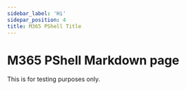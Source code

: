 ```yaml
---
sidebar_label: 'Hi'
sidepar_position: 4
title: M365 PShell Title
---
```


# M365 PShell Markdown page

This is for testing purposes only.